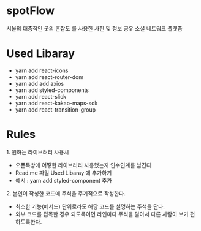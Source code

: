 <h1>spotFlow</h1>

서울의 대중적인 곳의 혼잡도 를 사용한 사진 및 정보 공유 소셜 네트워크  플랫폼


<h1>Used Libaray</h1>
<ul>
  <li> yarn add react-icons </li>
  <li> yarn add react-router-dom </li>
  <li> yarn add add axios </li>
  <li> yarn add styled-components </li>
  <li> yarn add react-slick </li>
  <li> yarn add react-kakao-maps-sdk </li>
  <li> yarn add react-transition-group </li>
</ul>  
 
<h1>Rules</h1>
1. 원하는 라이브러리 사용시 
<ul>
  <li>오픈톡방에 어떻한 라이브러리 사용했는지 인수인계를 남긴다</li>
  <li>Read.me 파일 Used Libaray 에 추가하기</li>
  <li>예시 : yarn add styled-component 추가 </li>
</ul>
2. 본인이 작성한 코드에 주석을 주기적으로 작성한다.
<ul>
  <li>최소한 기능(메서드) 단위로라도 해당 코드를 설명하는 주석을 단다.</li>
  <li>외부 코드를 접목한 경우 되도록이면 라인마다 주석을 달아서 다른 사람이 보기 편하도록한다. </li>
</ul>


